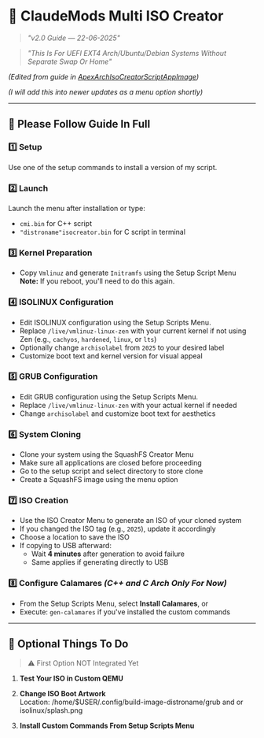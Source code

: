 # 🔧 ClaudeMods Multi ISO Creator 

> *"v2.0 Guide — 22-06-2025"*

> *"This Is For UEFI EXT4 Arch/Ubuntu/Debian Systems Without Separate Swap Or Home"*

*(Edited from guide in [ApexArchIsoCreatorScriptAppImage](https://github.com/claudemods/ApexArchIsoCreatorScriptAppImage))* 

*(I will add this into newer updates as a menu option shortly)*

---

## 📌 Please Follow Guide In Full

### 1️⃣ Setup  
Use one of the setup commands to install a version of my script.

### 2️⃣ Launch  
Launch the menu after installation or type:
- `cmi.bin` for C++ script
- `"distroname"isocreator.bin` for C script in terminal

### 3️⃣ Kernel Preparation  
- Copy `Vmlinuz` and generate `Initramfs` using the Setup Script Menu  
**Note:** If you reboot, you'll need to do this again.

### 4️⃣ ISOLINUX Configuration  
- Edit ISOLINUX configuration using the Setup Scripts Menu.
- Replace `/live/vmlinuz-linux-zen` with your current kernel if not using Zen (e.g., `cachyos`, `hardened`, `linux`, or `lts`)
- Optionally change `archisolabel` from `2025` to your desired label
- Customize boot text and kernel version for visual appeal

### 5️⃣ GRUB Configuration  
- Edit GRUB configuration using the Setup Scripts Menu.
- Replace `/live/vmlinuz-linux-zen` with your actual kernel if needed
- Change `archisolabel` and customize boot text for aesthetics

### 6️⃣ System Cloning  
- Clone your system using the SquashFS Creator Menu
- Make sure all applications are closed before proceeding
- Go to the setup script and select directory to store clone
- Create a SquashFS image using the menu option

### 7️⃣ ISO Creation  
- Use the ISO Creator Menu to generate an ISO of your cloned system
- If you changed the ISO tag (e.g., `2025`), update it accordingly
- Choose a location to save the ISO
- If copying to USB afterward:
  - Wait **4 minutes** after generation to avoid failure
  - Same applies if generating directly to USB

### 8️⃣ Configure Calamares *(C++ and C Arch Only For Now)*  
- From the Setup Scripts Menu, select **Install Calamares**, or  
- Execute: `gen-calamares` if you've installed the custom commands

---

## 🌟 Optional Things To Do

> ⚠️ First Option NOT Integrated Yet

1. **Test Your ISO in Custom QEMU**

2. **Change ISO Boot Artwork**  
   Location: /home/$USER/.config/build-image-distroname/grub and or isolinux/splash.png

3. **Install Custom Commands From Setup Scripts Menu**
